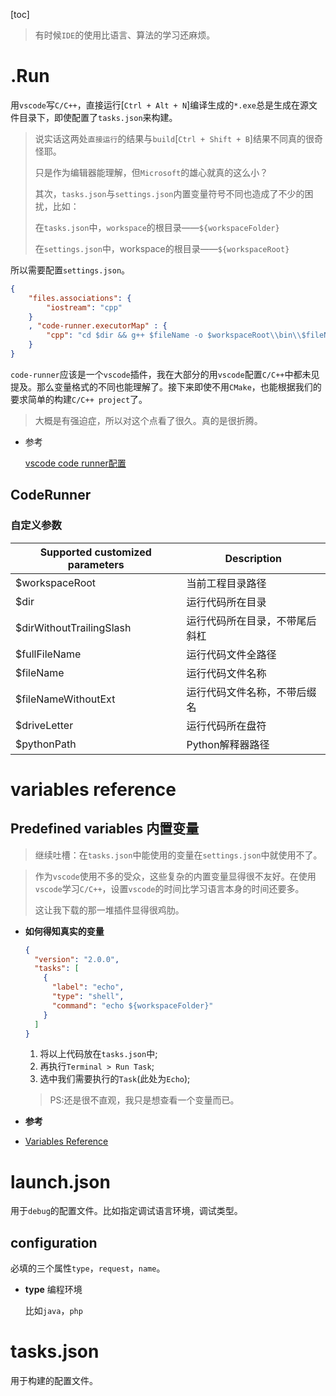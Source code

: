 [toc]

> 有时候`IDE`的使用比语言、算法的学习还麻烦。

# .Run

用`vscode`写`C/C++`，直接运行[`Ctrl + Alt + N`]编译生成的`*.exe`总是生成在源文件目录下，即使配置了`tasks.json`来构建。

> 说实话这两处`直接运行`的结果与`build`[`Ctrl + Shift + B`]结果不同真的很奇怪耶。
>
> 只是作为编辑器能理解，但`Microsoft`的雄心就真的这么小？
>
> 其次，`tasks.json`与`settings.json`内置变量符号不同也造成了不少的困扰，比如：
>
> 在`tasks.json`中，`workspace`的根目录——`${workspaceFolder}`
>
> 在`settings.json`中，workspace的根目录——`${workspaceRoot}`

所以需要配置`settings.json`。

``` json
{
    "files.associations": {
        "iostream": "cpp"
    }
    , "code-runner.executorMap" : {
        "cpp": "cd $dir && g++ $fileName -o $workspaceRoot\\bin\\$fileNameWithoutExt.exe && $dir\\$fileNameWithoutExt.exe"
    }
}
```

`code-runner`应该是一个`vscode`插件，我在大部分的用`vscode`配置`C/C++`中都未见提及。那么变量格式的不同也能理解了。接下来即使不用`CMake`，也能根据我们的要求简单的构建`C/C++ project`了。

> 大概是有强迫症，所以对这个点看了很久。真的是很折腾。

- 参考

  <a href='https://blog.csdn.net/junqing_wu/article/details/103546663'>vscode code runner配置</a>

## CodeRunner

### 自定义参数

| Supported customized parameters | Description                    |
| ------------------------------- | ------------------------------ |
| $workspaceRoot                  | 当前工程目录路径               |
| $dir                            | 运行代码所在目录               |
| $dirWithoutTrailingSlash        | 运行代码所在目录，不带尾后斜杠 |
| $fullFileName                   | 运行代码文件全路径             |
| $fileName                       | 运行代码文件名称               |
| $fileNameWithoutExt             | 运行代码文件名称，不带后缀名   |
| $driveLetter                    | 运行代码所在盘符               |
| $pythonPath                     | Python解释器路径               |



# variables reference

## Predefined variables 内置变量

> 继续吐槽：在`tasks.json`中能使用的变量在`settings.json`中就使用不了。

> 作为`vscode`使用不多的受众，这些复杂的内置变量显得很不友好。在使用`vscode`学习`C/C++`，设置`vscode`的时间比学习语言本身的时间还要多。
>
> 这让我下载的那一堆插件显得很鸡肋。

- **如何得知真实的变量**

  ``` json
  {
    "version": "2.0.0",
    "tasks": [
      {
        "label": "echo",
        "type": "shell",
        "command": "echo ${workspaceFolder}"
      }
    ]
  }
  ```

  1. 将以上代码放在`tasks.json`中;
  2. 再执行`Terminal > Run Task`;
  3. 选中我们需要执行的`Task`(此处为`Echo`);

  > PS:还是很不直观，我只是想查看一个变量而已。

- **参考**
- <a href='https://code.visualstudio.com/docs/editor/variables-reference'>Variables Reference</a>

# launch.json

用于`debug`的配置文件。比如指定调试语言环境，调试类型。

## configuration



必填的三个属性`type`，`request`，`name`。

- **type**	编程环境

  比如`java`，`php`

# tasks.json

用于构建的配置文件。